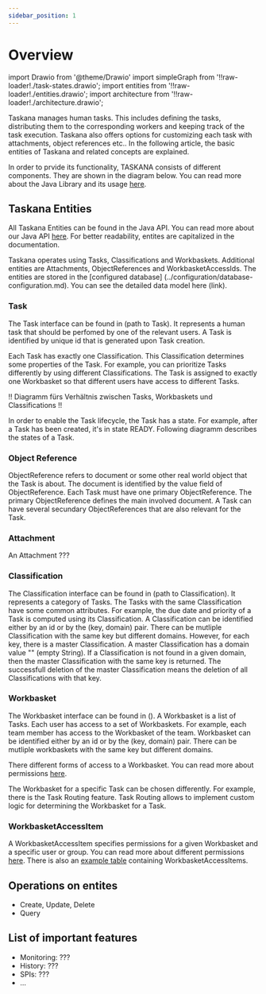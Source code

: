 ```yaml
---
sidebar_position: 1
---
```


# Overview

import Drawio from '@theme/Drawio'
import simpleGraph from '!!raw-loader!./task-states.drawio';
import entities from '!!raw-loader!./entities.drawio';
import architecture from '!!raw-loader!./architecture.drawio';

Taskana manages human tasks. This includes defining the tasks, distributing them to the corresponding workers and keeping track of the task execution. Taskana also offers options for customizing each task with attachments, object references etc.. In the following article, the basic entities of Taskana and related concepts are explained. 

In order to prvide its functionality, TASKANA consists of different components. They are shown in the diagram below. You can read more about the Java Library and its usage [here](../java-api-usage). 

<Drawio content={architecture} />

## Taskana Entities
All Taskana Entities can be found in the Java API. You can read more about our Java API [here](../java-api-usage.md). For better readability, entites are capitalized in the documentation. 

Taskana operates using Tasks, Classifications and Workbaskets. Additional entities are Attachments, ObjectReferences and WorkbasketAccessIds. The entities are stored in the [configured database] (../configuration/database-configuration.md). You can see the detailed data model here (link).

<Drawio content={entities} />


### Task

The Task interface can be found in (path to Task). It represents a human task that should be perfomed by one of the relevant users. A Task is identified by unique id that is generated upon Task creation. 

Each Task has exactly one Classification. This Classification determines some properties of the Task. For example, you can prioritize Tasks differently by using different Classifications. The Task is assigned to exactly one Workbasket so that different users have access to different Tasks. 

!! Diagramm fürs Verhältnis zwischen Tasks, Workbaskets und Classifications !! 

In order to enable the Task lifecycle, the Task has a state. For example, after a Task has been created, it's in state READY. Following diagramm describes the states of a Task.  

<Drawio content={simpleGraph} />

### Object Reference
ObjectReference refers to document or some other real world object that the Task is about. The document is identified by the value field of ObjectReference. Each Task must have one primary ObjectReference. The primary ObjectReference defines the main involved document. A Task can have several secundary ObjectReferences that are also relevant for the Task.


### Attachment
An Attachment ??? 

### Classification

The Classification interface can be found in (path to Classification). It represents a category of Tasks. The Tasks with the same Classification have some common attributes. For example, the due date and priority of a Task is computed using its Classification. A Classification can be identified either by an id or by the (key, domain) pair. There can be mutliple Classification with the same key but different domains. However, for each key, there is a master Classification. A master Classification has a domain value "" (empty String). If a Classification is not found in a given domain, then the master Classification with the same key is returned. The successfull deletion of the master Classification means the deletion of all Classifications with that key.

### Workbasket

The Workbasket interface can be found in (). A Workbasket is a list of Tasks. Each user has access to a set of Workbaskets. For example, each team member has access to the Workbasket of the team. Workbasket can be identified either by an id or by the (key, domain) pair. There can be mutliple workbaskets with the same key but different domains. 

There different forms of access to a Workbasket. You can read more about permissions [here](./security-permissions#access-to-workbaskets.md).

The Workbasket for a specific Task can be chosen differently. For example, there is the Task Routing feature. Task Routing allows to implement custom logic for determining the Workbasket for a Task. 

### WorkbasketAccessItem

A WorkbasketAccessItem specifies permissions for a given Workbasket and a specific user or group. You can read more about different permissions [here](./security-permissions.md#access-to-workbaskets). There is also an [example table](./security-permissions.md#example-workbasketaccesitem-table) containing WorkbasketAccessItems. 

## Operations on entites

- Create, Update, Delete
- Query

## List of important features
- Monitoring: ???
- History: ???
- SPIs: ???
- ... 